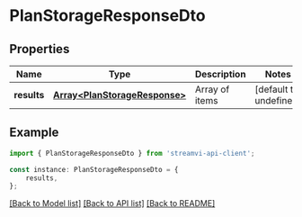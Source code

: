 # PlanStorageResponseDto


## Properties

Name | Type | Description | Notes
------------ | ------------- | ------------- | -------------
**results** | [**Array&lt;PlanStorageResponse&gt;**](PlanStorageResponse.md) | Array of items | [default to undefined]

## Example

```typescript
import { PlanStorageResponseDto } from 'streamvi-api-client';

const instance: PlanStorageResponseDto = {
    results,
};
```

[[Back to Model list]](../README.md#documentation-for-models) [[Back to API list]](../README.md#documentation-for-api-endpoints) [[Back to README]](../README.md)
